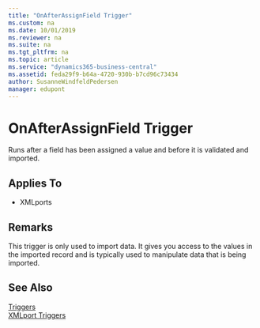 ```yaml
---
title: "OnAfterAssignField Trigger"
ms.custom: na
ms.date: 10/01/2019
ms.reviewer: na
ms.suite: na
ms.tgt_pltfrm: na
ms.topic: article
ms.service: "dynamics365-business-central"
ms.assetid: feda29f9-b64a-4720-930b-b7cd96c73434
author: SusanneWindfeldPedersen
manager: edupont
---
```




# OnAfterAssignField Trigger
Runs after a field has been assigned a value and before it is validated and imported.  

## Applies To  
- XMLports  

## Remarks  
 This trigger is only used to import data. It gives you access to the values in the imported record and is typically used to manipulate data that is being imported.  

## See Also  
 [Triggers](devenv-triggers.md)  
 [XMLport Triggers](devenv-xmlport-triggers.md)  